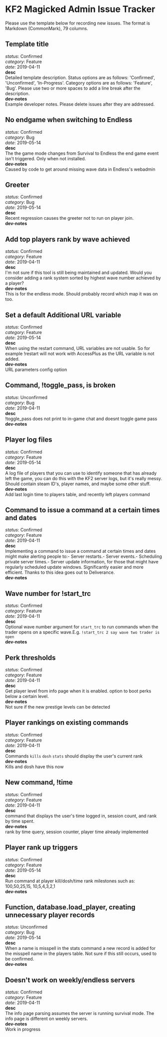 KF2 Magicked Admin Issue Tracker
================================

Please use the template below for recording new issues. The format is 
Markdown (CommonMark), 79 columns.

Template title
--------------
_status_:   Confirmed  
_category_: Feature  
_date_:     2019-04-11  
__desc__  
Detailed template description. Status options are as follows: 'Confirmed', 
'Unconfirmed', 'In-Progress'. Category options are as follows: 'Feature', 
'Bug'. Please use two or more spaces to add a line break after the description.  
__dev-notes__  
Example developer notes. Please delete issues after they are addressed.  

No endgame when switching to Endless
------------------------------------
_status_:   Confirmed  
_category_: Bug  
_date_:     2019-05-14  
__desc__  
The the game mode changes from Survival to Endless the end game event isn't
triggered. Only when not installed.   
__dev-notes__  
Caused by code to get around missing wave data in Endless's webadmin  

Greeter
-------
_status_:   Confirmed  
_category_: Bug  
_date_:     2019-05-14  
__desc__  
Recent regression causes the greeter not to run on player join.  
__dev-notes__  

Add top players rank by wave achieved
-------------------------------------
_status_:   Confirmed  
_category_: Feature  
_date_:     2019-04-11  
__desc__  
I'm not sure if this tool is still being maintained and updated. Would you 
consider adding a rank system sorted by highest wave number achieved by a 
player?  
__dev-notes__  
This is for the endless mode. Should probably record which map it was on too.  

Set a default Additional URL variable
-------------------------------------
_status_:   Confirmed  
_category_: Feature  
_date_:     2019-05-14  
__desc__  
When using the restart command, URL variables are not usable. So for example 
!restart will not work with AccessPlus as the URL variable is not added.  
__dev-notes__  
URL parameters config option  

Command, !toggle\_pass, is broken
---------------------------------
_status_:   Unconfirmed  
_category_: Bug  
_date_:     2019-04-11  
__desc__  
!toggle\_pass does not print to in-game chat and doesnt toggle game pass  
__dev-notes__  

Player log files
----------------
_status_:   Confirmed  
_category_: Feature  
_date_:     2019-05-14  
__desc__  
A log file of players that you can use to identify someone that has already 
left the game, you can do this with the KF2 server logs, but it's really 
messy. Should contain steam ID's, player names, and maybe some other stuff.  
__dev-notes__  
Add last login time to players table, and recently left players command  

Command to issue a command at a certain times and dates
-------------------------------------------------------
_status_:   Confirmed  
_category_: Feature  
_date_:     2019-04-11  
__desc__  
Implementing a command to issue a command at certain times and dates might 
make alerting people to:- Server restarts.- Server events.- Scheduling private
server times.- Server update information, for those that might have regularly 
scheduled update windows. Significantly easier and more efficient. Thanks to 
this idea goes out to Deliverance.  
__dev-notes__  

Wave number for !start\_trc
---------------------------
_status_:   Confirmed  
_category_: Feature  
_date_:     2019-04-11  
__desc__  
Optional wave number argument for `start_trc` to run commands when the trader 
opens on a specific wave.E.g. `!start_trc 2 say wave two trader is open`  
__dev-notes__

Perk thresholds
---------------
_status_:   Confirmed  
_category_: Feature  
_date_:     2019-04-11  
__desc__  
Get player level from info page when it is enabled. option to boot perks below
a certain level.  
__dev-notes__  
Not sure if the new prestige levels can be detected

Player rankings on existing commands
------------------------------------
_status_:   Confirmed  
_category_: Feature  
_date_:     2019-04-11  
__desc__  
Commands `kills` `dosh` `stats` should display the user's current rank  
__dev-notes__  
Kills and dosh have this now  

New command, !time
------------------
_status_:   Confirmed  
_category_: Feature  
_date_:     2019-04-11  
__desc__  
command that displays the user's time logged in, session count, and rank by 
time spent.  
__dev-notes__  
rank by time query, session counter, player time already implemented  

Player rank up triggers
-----------------------
_status_:   Confirmed  
_category_: Feature  
_date_:     2019-05-14  
__desc__  
Run command at player kill/dosh/time rank milestones such as: 100,50,25,15,
10,5,4,3,2,1  
__dev-notes__  

Function, database.load\_player, creating unnecessary player records
--------------------------------------------------------------------
_status_:   Unconfirmed  
_category_: Bug  
_date_:     2019-05-14  
__desc__  
When a name is misspell in the stats command a new record is added for the 
misspell name in the players table.
Not sure if this still occurs, used to be confirmed.  
__dev-notes__  

Doesn't work on weekly/endless servers
--------------------------------------
_status_:   Confirmed  
_category_: Feature  
_date_:     2019-04-11  
__desc__  
The info page parsing assumes the server is running survival mode. 
The info page is different on weekly servers.  
__dev-notes__  
Work in progress


